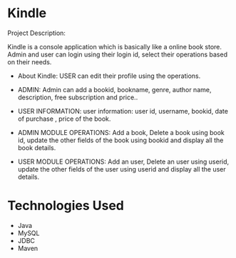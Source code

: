 # Kindle

Project Description:

Kindle is a console application which is basically like a online book store. Admin and user can login using their login id, select their operations based on their needs.

* About Kindle:  USER can edit their profile using the operations. 

* ADMIN: Admin can add a bookid, bookname, genre, author name, description, free subscription and price..

* USER INFORMATION: user information: user id, username, bookid, date of purchase , price of the book.

* ADMIN MODULE OPERATIONS: Add a book, Delete a book using book id, update the other fields of the book using bookid and display all the book details.

* USER MODULE OPERATIONS: Add an user, Delete an user using userid, update the other fields of the user using userid and display all the user details.

# Technologies Used
* Java
* MySQL
* JDBC
* Maven
